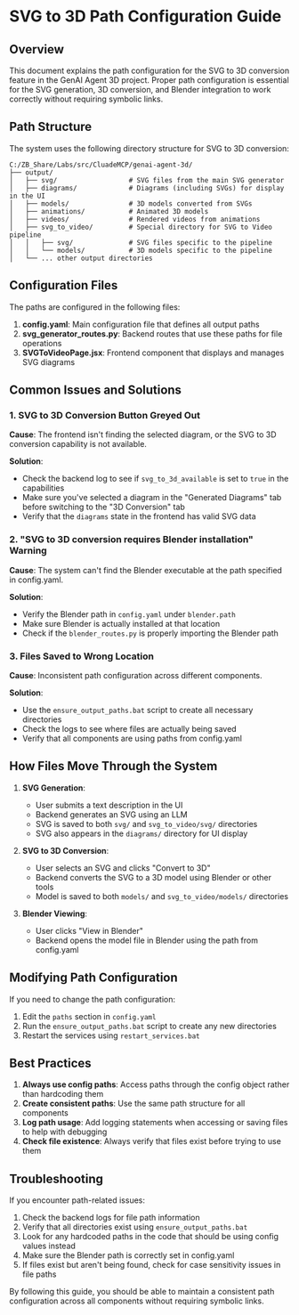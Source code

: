 # SVG to 3D Path Configuration Guide

## Overview

This document explains the path configuration for the SVG to 3D conversion feature in the GenAI Agent 3D project. Proper path configuration is essential for the SVG generation, 3D conversion, and Blender integration to work correctly without requiring symbolic links.

## Path Structure

The system uses the following directory structure for SVG to 3D conversion:

```
C:/ZB_Share/Labs/src/CluadeMCP/genai-agent-3d/
├── output/
│   ├── svg/                  # SVG files from the main SVG generator
│   ├── diagrams/             # Diagrams (including SVGs) for display in the UI
│   ├── models/               # 3D models converted from SVGs
│   ├── animations/           # Animated 3D models
│   ├── videos/               # Rendered videos from animations
│   ├── svg_to_video/         # Special directory for SVG to Video pipeline
│   │   ├── svg/              # SVG files specific to the pipeline
│   │   └── models/           # 3D models specific to the pipeline
│   └── ... other output directories
```

## Configuration Files

The paths are configured in the following files:

1. **config.yaml**: Main configuration file that defines all output paths
2. **svg_generator_routes.py**: Backend routes that use these paths for file operations
3. **SVGToVideoPage.jsx**: Frontend component that displays and manages SVG diagrams

## Common Issues and Solutions

### 1. SVG to 3D Conversion Button Greyed Out

**Cause**: The frontend isn't finding the selected diagram, or the SVG to 3D conversion capability is not available.

**Solution**:
- Check the backend log to see if `svg_to_3d_available` is set to `true` in the capabilities
- Make sure you've selected a diagram in the "Generated Diagrams" tab before switching to the "3D Conversion" tab
- Verify that the `diagrams` state in the frontend has valid SVG data

### 2. "SVG to 3D conversion requires Blender installation" Warning

**Cause**: The system can't find the Blender executable at the path specified in config.yaml.

**Solution**:
- Verify the Blender path in `config.yaml` under `blender.path`
- Make sure Blender is actually installed at that location
- Check if the `blender_routes.py` is properly importing the Blender path

### 3. Files Saved to Wrong Location

**Cause**: Inconsistent path configuration across different components.

**Solution**:
- Use the `ensure_output_paths.bat` script to create all necessary directories
- Check the logs to see where files are actually being saved
- Verify that all components are using paths from config.yaml

## How Files Move Through the System

1. **SVG Generation**:
   - User submits a text description in the UI
   - Backend generates an SVG using an LLM
   - SVG is saved to both `svg/` and `svg_to_video/svg/` directories
   - SVG also appears in the `diagrams/` directory for UI display

2. **SVG to 3D Conversion**:
   - User selects an SVG and clicks "Convert to 3D"
   - Backend converts the SVG to a 3D model using Blender or other tools
   - Model is saved to both `models/` and `svg_to_video/models/` directories

3. **Blender Viewing**:
   - User clicks "View in Blender"
   - Backend opens the model file in Blender using the path from config.yaml

## Modifying Path Configuration

If you need to change the path configuration:

1. Edit the `paths` section in `config.yaml`
2. Run the `ensure_output_paths.bat` script to create any new directories
3. Restart the services using `restart_services.bat`

## Best Practices

1. **Always use config paths**: Access paths through the config object rather than hardcoding them
2. **Create consistent paths**: Use the same path structure for all components
3. **Log path usage**: Add logging statements when accessing or saving files to help with debugging
4. **Check file existence**: Always verify that files exist before trying to use them

## Troubleshooting

If you encounter path-related issues:

1. Check the backend logs for file path information
2. Verify that all directories exist using `ensure_output_paths.bat`
3. Look for any hardcoded paths in the code that should be using config values instead
4. Make sure the Blender path is correctly set in config.yaml
5. If files exist but aren't being found, check for case sensitivity issues in file paths

By following this guide, you should be able to maintain a consistent path configuration across all components without requiring symbolic links.
